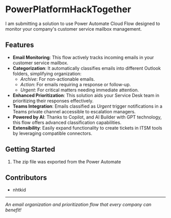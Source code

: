 # PowerPlatformHackTogether

I am submitting a solution to use Power Automate Cloud Flow designed to monitor your company's customer service mailbox management.

## Features

- **Email Monitoring**: This flow actively tracks incoming emails in your customer service mailbox.
- **Categorization**: It automatically classifies emails into different Outlook folders, simplifying organization:
  - *Archive*: For non-actionable emails.
  - *Action*: For emails requiring a response or follow-up.
  - *Urgent*: For critical matters needing immediate attention.
- **Enhanced Prioritization**: This solution aids your Service Desk team in prioritizing their responses effectively.
- **Teams Integration**: Emails classified as *Urgent* trigger notifications in a Teams private channel accessible to escalation managers.
- **Powered by AI**: Thanks to Copilot, and AI Builder with GPT technology, this flow offers advanced classification capabilities.
- **Extensibility**: Easily expand functionality to create tickets in ITSM tools by leveraging compatible connectors.

## Getting Started

1. The zip file was exported from the Power Automate

## Contributors

- nhtkid

---

*An email organization and prioritization flow that every company can benefit!*
